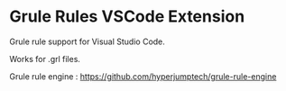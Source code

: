 # Grule Rules VSCode Extension

Grule rule support for Visual Studio Code.

Works for .grl files.

Grule rule engine : https://github.com/hyperjumptech/grule-rule-engine